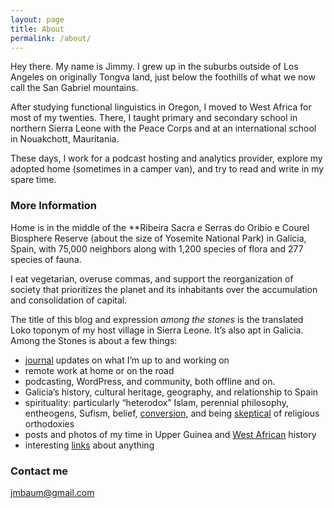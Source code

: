 ```yaml
---
layout: page
title: About
permalink: /about/
---
```


Hey there. My name is Jimmy. I grew up in the suburbs outside of Los Angeles on originally Tongva land, just below the foothills of what we now call the San Gabriel mountains.

After studying functional linguistics in Oregon, I moved to West Africa for most of my twenties. There, I taught primary and secondary school in northern Sierra Leone with the Peace Corps and at an international school in Nouakchott, Mauritania.

These days, I work for a podcast hosting and analytics provider, explore my adopted home (sometimes in a camper van), and try to read and write in my spare time.

### More Information

Home is in the middle of the **Ribeira Sacra e Serras do Oribio e Courel Biosphere Reserve (about the size of Yosemite National Park) in Galicia, Spain, with 75,000 neighbors along with 1,200 species of flora and 277 species of fauna.

I eat vegetarian, overuse commas, and support the reorganization of society that prioritizes the planet and its inhabitants over the accumulation and consolidation of capital.

The title of this blog and expression _among the stones_ is the translated Loko toponym of my host village in Sierra Leone. It’s also apt in Galicia. Among the Stones is about a few things:

- [journal](https://amongthestones.com/journal/) updates on what I’m up to and working on
- remote work at home or on the road
- podcasting, WordPress, and community, both offline and on.
- Galicia’s history, cultural heritage, geography, and relationship to Spain
- spirituality: particularly “heterodox” Islam, perennial philosophy, entheogens, Sufism, belief, [conversion](https://amongthestones.com/journal/the-reformation-within-myself-will-not-be-televised/), and being [skeptical](https://amongthestones.com/journal/quran-and-coherent-heterodoxy-a-book-and-system-beyond-religion/) of religious orthodoxies
- posts and photos of my time in Upper Guinea and [West African](https://amongthestones.com/tag/west-africa/) history
- interesting [links](https://amongthestones.com/links/) about anything

### Contact me

[jmbaum@gmail.com](mailto:jmbaum@gmail.com)
